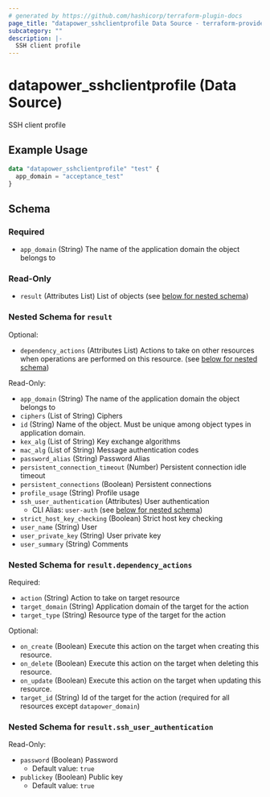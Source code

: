 ```yaml
---
# generated by https://github.com/hashicorp/terraform-plugin-docs
page_title: "datapower_sshclientprofile Data Source - terraform-provider-datapower"
subcategory: ""
description: |-
  SSH client profile
---
```


# datapower_sshclientprofile (Data Source)

SSH client profile

## Example Usage

```terraform
data "datapower_sshclientprofile" "test" {
  app_domain = "acceptance_test"
}
```

<!-- schema generated by tfplugindocs -->
## Schema

### Required

- `app_domain` (String) The name of the application domain the object belongs to

### Read-Only

- `result` (Attributes List) List of objects (see [below for nested schema](#nestedatt--result))

<a id="nestedatt--result"></a>
### Nested Schema for `result`

Optional:

- `dependency_actions` (Attributes List) Actions to take on other resources when operations are performed on this resource. (see [below for nested schema](#nestedatt--result--dependency_actions))

Read-Only:

- `app_domain` (String) The name of the application domain the object belongs to
- `ciphers` (List of String) Ciphers
- `id` (String) Name of the object. Must be unique among object types in application domain.
- `kex_alg` (List of String) Key exchange algorithms
- `mac_alg` (List of String) Message authentication codes
- `password_alias` (String) Password Alias
- `persistent_connection_timeout` (Number) Persistent connection idle timeout
- `persistent_connections` (Boolean) Persistent connections
- `profile_usage` (String) Profile usage
- `ssh_user_authentication` (Attributes) User authentication
  - CLI Alias: `user-auth` (see [below for nested schema](#nestedatt--result--ssh_user_authentication))
- `strict_host_key_checking` (Boolean) Strict host key checking
- `user_name` (String) User
- `user_private_key` (String) User private key
- `user_summary` (String) Comments

<a id="nestedatt--result--dependency_actions"></a>
### Nested Schema for `result.dependency_actions`

Required:

- `action` (String) Action to take on target resource
- `target_domain` (String) Application domain of the target for the action
- `target_type` (String) Resource type of the target for the action

Optional:

- `on_create` (Boolean) Execute this action on the target when creating this resource.
- `on_delete` (Boolean) Execute this action on the target when deleting this resource.
- `on_update` (Boolean) Execute this action on the target when updating this resource.
- `target_id` (String) Id of the target for the action (required for all resources except `datapower_domain`)


<a id="nestedatt--result--ssh_user_authentication"></a>
### Nested Schema for `result.ssh_user_authentication`

Read-Only:

- `password` (Boolean) Password
  - Default value: `true`
- `publickey` (Boolean) Public key
  - Default value: `true`
